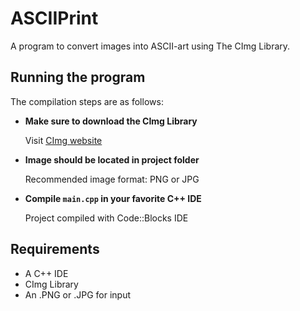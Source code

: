 # ASCIIPrint
A program to convert images into ASCII-art using The CImg Library.

<!-- ![](placeholder image) -->

## Running the program
The compilation steps are as follows:

  - **Make sure to download the CImg Library**

    Visit [CImg website](http://cimg.eu/download.shtml)

  - **Image should be located in project folder**
  
    Recommended image format: PNG or JPG
    
  - **Compile `main.cpp` in your favorite C++ IDE**
  
    Project compiled with Code::Blocks IDE

## Requirements

- A C++ IDE
- CImg Library
- An .PNG or .JPG for input
